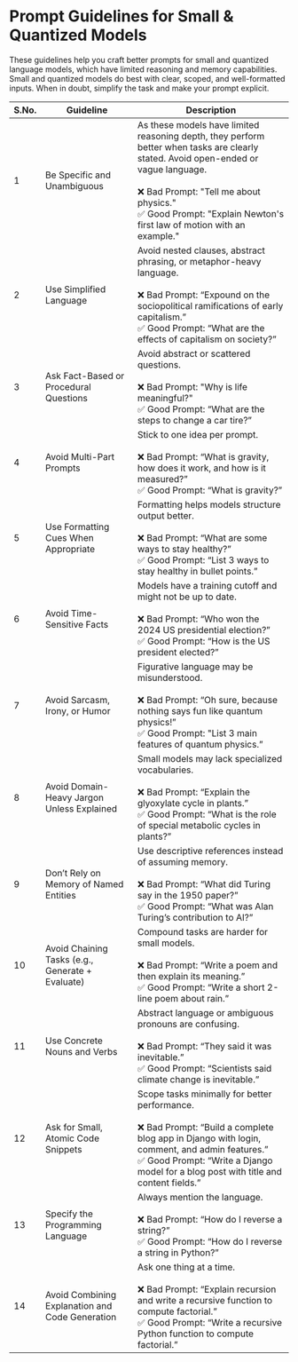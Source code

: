 # Prompt Guidelines for Small & Quantized Models

These guidelines help you craft better prompts for small and quantized language models, which have limited reasoning and memory capabilities. Small and quantized models do best with clear, scoped, and well-formatted inputs. When in doubt, simplify the task and make your prompt explicit.

| S.No. | Guideline                                        | Description                                                                                                                                                                                                                                                   |
|-------|--------------------------------------------------|---------------------------------------------------------------------------------------------------------------------------------------------------------------------------------------------------------------------------------------------------------------|
| 1     | Be Specific and Unambiguous                      | As these models have limited reasoning depth, they perform better when tasks are clearly stated. Avoid open-ended or vague language. <br><br>❌ Bad Prompt: "Tell me about physics."<br>✅ Good Prompt: "Explain Newton's first law of motion with an example." |
| 2     | Use Simplified Language                          | Avoid nested clauses, abstract phrasing, or metaphor-heavy language. <br><br>❌ Bad Prompt: “Expound on the sociopolitical ramifications of early capitalism.”<br>✅ Good Prompt: “What are the effects of capitalism on society?”                              |
| 3     | Ask Fact-Based or Procedural Questions           | Avoid abstract or scattered questions. <br><br>❌ Bad Prompt: "Why is life meaningful?"<br>✅ Good Prompt: “What are the steps to change a car tire?”                                                                                                           |
| 4     | Avoid Multi-Part Prompts                         | Stick to one idea per prompt. <br><br>❌ Bad Prompt: “What is gravity, how does it work, and how is it measured?”<br>✅ Good Prompt: “What is gravity?”                                                                                                         |
| 5     | Use Formatting Cues When Appropriate             | Formatting helps models structure output better. <br><br>❌ Bad Prompt: “What are some ways to stay healthy?”<br>✅ Good Prompt: “List 3 ways to stay healthy in bullet points.”                                                                                |
| 6     | Avoid Time-Sensitive Facts                       | Models have a training cutoff and might not be up to date. <br><br>❌ Bad Prompt: “Who won the 2024 US presidential election?”<br>✅ Good Prompt: “How is the US president elected?”                                                                            |
| 7     | Avoid Sarcasm, Irony, or Humor                   | Figurative language may be misunderstood. <br><br>❌ Bad Prompt: “Oh sure, because nothing says fun like quantum physics!”<br>✅ Good Prompt: "List 3 main features of quantum physics.”                                                                        |
| 8     | Avoid Domain-Heavy Jargon Unless Explained       | Small models may lack specialized vocabularies. <br><br>❌ Bad Prompt: “Explain the glyoxylate cycle in plants.”<br>✅ Good Prompt: “What is the role of special metabolic cycles in plants?”                                                                   |
| 9     | Don’t Rely on Memory of Named Entities           | Use descriptive references instead of assuming memory. <br><br>❌ Bad Prompt: “What did Turing say in the 1950 paper?”<br>✅ Good Prompt: “What was Alan Turing’s contribution to AI?”                                                                          |
| 10    | Avoid Chaining Tasks (e.g., Generate + Evaluate) | Compound tasks are harder for small models. <br><br>❌ Bad Prompt: “Write a poem and then explain its meaning.”<br>✅ Good Prompt: “Write a short 2-line poem about rain.”                                                                                      |
| 11    | Use Concrete Nouns and Verbs                     | Abstract language or ambiguous pronouns are confusing. <br><br>❌ Bad Prompt: “They said it was inevitable.”<br>✅ Good Prompt: “Scientists said climate change is inevitable.”                                                                                 |
| 12    | Ask for Small, Atomic Code Snippets              | Scope tasks minimally for better performance. <br><br>❌ Bad Prompt: “Build a complete blog app in Django with login, comment, and admin features.”<br>✅ Good Prompt: “Write a Django model for a blog post with title and content fields.”                    |
| 13    | Specify the Programming Language                 | Always mention the language. <br><br>❌ Bad Prompt: “How do I reverse a string?”<br>✅ Good Prompt: “How do I reverse a string in Python?”                                                                                                                      |
| 14    | Avoid Combining Explanation and Code Generation  | Ask one thing at a time. <br><br>❌ Bad Prompt: “Explain recursion and write a recursive function to compute factorial.”<br>✅ Good Prompt: “Write a recursive Python function to compute factorial.”                                                           |